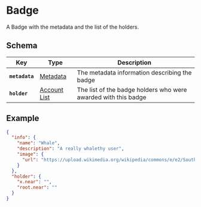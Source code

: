 # Badge

A Badge with the metadata and the list of the holders.

## Schema

| Key            | Type                                     | Description                                                    |
|----------------|------------------------------------------|----------------------------------------------------------------|
| **`metadata`** | [Metadata](../common/Metadata.md)        | The metadata information describing the badge                  |
| **`holder`**   | [Account List](../common/AccountList.md) | The list of the badge holders who were awarded with this badge |

## Example

```json
{
  "info": {
    "name": "Whale",
    "description": "A really whalethy user",
    "image": {
      "url": "https://upload.wikimedia.org/wikipedia/commons/e/e2/Southern_right_whale.jpg"
    }
  },
  "holder": {
    "x.near": "",
    "root.near": ""
  }
}
```

